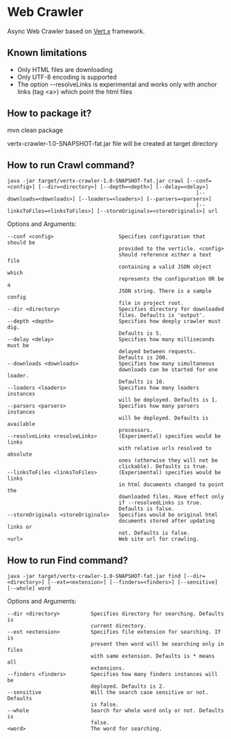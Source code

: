 # Web Crawler

Async Web Crawler based on [Vert.x](http://vertx.io/) framework.

## Known limitations

* Only HTML files are downloading
* Only UTF-8 encoding is supported
* The option --resolveLinks is experimental and works only with anchor links (tag &lt;a>) which point the html files

## How to package it?

mvn clean package

vertx-crawler-1.0-SNAPSHOT-fat.jar file will be created at target directory

## How to run Crawl command?

    java -jar target/vertx-crawler-1.0-SNAPSHOT-fat.jar crawl [--conf=<config>] [--dir=<directory>] [--depth=<depth>] [--delay=<delay>]
                                                                 [--downloads=<downloads>] [--loaders=<loaders>] [--parsers=<parsers>] 
                                                                 [--linksToFiles=<linksToFiles>] [--storeOriginals=<storeOriginals>] url

Options and Arguments:
  
    --conf <config>                     Specifies configuration that should be
                                        provided to the verticle. <config>
                                        should reference either a text file
                                        containing a valid JSON object which
                                        represents the configuration OR be a
                                        JSON string. There is a sample config
                                        file in project root.
    --dir <directory>                   Specifies directory for downloaded
                                        files. Defaults is 'output'.  
    --depth <depth>                     Specifies how deeply crawler must dig.
                                        Defaults is 5.  
    --delay <delay>                     Specifies how many milliseconds must be
                                        delayed between requests. 
                                        Defaults is 200.  
    --downloads <downloads>             Specifies how many simultaneous
                                        downloads can be started for one loader.
                                        Defaults is 10.
    --loaders <loaders>                 Specifies how many loaders instances
                                        will be deployed. Defaults is 1.  
    --parsers <parsers>                 Specifies how many parsers instances
                                        will be deployed. Defaults is available
                                        processors.
    --resolveLinks <resolveLinks>       (Experimental) specifies would be links 
                                        with relative urls resolved to absolute 
                                        ones (otherwise they will not be 
                                        clickable). Defaults is true.
    --linksToFiles <linksToFiles>       (Experimental) specifies would be links
                                        in html documents changed to point the
                                        downloaded files. Have effect only 
                                        if --resolvedLinks is true.
                                        Defaults is false.
    --storeOriginals <storeOriginals>   Specifies would be original html
                                        documents stored after updating links or
                                        not. Defaults is false.
    <url>                               Web site url for crawling.

## How to run Find command?

    java -jar target/vertx-crawler-1.0-SNAPSHOT-fat.jar find [--dir=<directory>] [--ext=<extension>] [--finders=<finders>] [--sensitive] [--whole] word

Options and Arguments:

    --dir <directory>          Specifies directory for searching. Defaults is
                               current directory.
    --ext <extension>          Specifies file extension for searching. If is
                               present then word will be searching only in files
                               with same extension. Defaults is * means all
                               extensions.
    --finders <finders>        Specifies how many finders instances will be
                               deployed. Defaults is 2.
    --sensitive                Will the search case sensitive or not. Defaults
                               is false.
    --whole                    Search for whole word only or not. Defaults is
                               false.
    <word>                     The word for searching.

